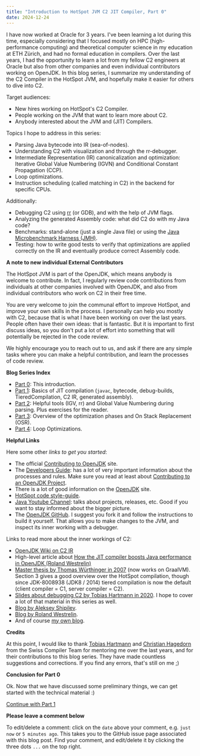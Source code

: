 ```yaml
---
title: "Introduction to HotSpot JVM C2 JIT Compiler, Part 0"
date: 2024-12-24
---
```


I have now worked at Oracle for 3 years. I've been learning a lot during this time, especially considering that I focused mostly on
HPC (high-performance computing) and theoretical computer science in my education at ETH Zürich, and had no formal education in
compilers. Over the last years, I had the opportunity to learn a lot from my fellow C2 engineers at Oracle but also from
other companies and even individual contributors working on OpenJDK. In this blog series, I summarize my understanding of the
C2 Compiler in the HotSpot JVM, and hopefully make it easier for others to dive into C2.

Target audiences:
- New hires working on HotSpot's C2 Compiler.
- People working on the JVM that want to learn more about C2.
- Anybody interested about the JVM and (JIT) Compilers.

Topics I hope to address in this series:
- Parsing Java bytecode into IR (sea-of-nodes).
- Understanding C2 with visualization and through the rr-debugger.
- Intermediate Representation (IR) canonicalization and optimization: Iterative Global Value Numbering (IGVN) and Conditional Constant Propagation (CCP).
- Loop optimizations.
- Instruction scheduling (called matching in C2) in the backend for specific CPUs.

Additionally:
- Debugging C2 using [rr](https://github.com/rr-debugger/rr) (or GDB), and with the help of JVM flags.
- Analyzing the generated Assembly code: what did C2 do with my Java code?
- Benchmarks: stand-alone (just a single Java file) or using the [Java Microbenchmark Harness (JMH)](https://github.com/openjdk/jmh).
- Testing: how to write good tests to verify that optimizations are applied correctly on the IR and eventually produce correct Assembly code.

**A note to new individual External Contributors**

The HotSpot JVM is part of the OpenJDK, which means anybody is welcome to contribute. In fact, I regularly review code contributions from individuals at other
companies involved with OpenJDK, and also from individual contributors who work on C2 in their free time.

You are very welcome to join the communal effort to improve HotSpot, and improve your own skills in the process. I personally can help you mostly with C2, because
that is what I have been working on over the last years.
People often have their own ideas: that is fantastic. But it is important to first discuss ideas, so you don't put a lot of effort into something that will potentially be rejected in the code review.

We highly encourage you to reach out to us, and ask if there are any simple tasks where you can make a helpful contribution, and
learn the processes of code review.

**Blog Series Index**

- [Part 0](https://eme64.github.io/blog/2024/12/24/Intro-to-C2-Part00.html): This introduction.
- [Part 1](https://eme64.github.io/blog/2024/12/24/Intro-to-C2-Part01.html): Basics of JIT compilation (`javac`, bytecode, debug-builds, TieredCompilation, C2 IR, generated assembly).
- [Part 2](https://eme64.github.io/blog/2024/12/24/Intro-to-C2-Part02.html): Helpful tools (IGV, rr) and Global Value Numbering during parsing. Plus exercises for the reader.
- [Part 3](https://eme64.github.io/blog/2025/01/23/Intro-to-C2-Part03.html): Overview of the optimization phases and On Stack Replacement (OSR).
- [Part 4](https://eme64.github.io/blog/2025/01/23/Intro-to-C2-Part04.html): Loop Optimizations.

**Helpful Links**

Here some other *links to get you started*:
- The official [Contributing to OpenJDK](https://dev.java/contribute/openjdk/) site.
- The [Developers Guide](https://openjdk.org/guide/): has a lot of very important information about the processes and rules. Make sure you read at least about [Contributing to an OpenJDK Project](https://openjdk.org/guide/#contributing-to-an-openjdk-project).
- There is a lot of good information on the [OpenJDK](https://openjdk.org/) site.
- [HotSpot code style-guide](https://github.com/openjdk/jdk/blob/master/doc/hotspot-style.md).
- [Java Youtube Channel](https://www.youtube.com/Java): talks about projects, releases, etc. Good if you want to stay informed about the bigger picture.
- The [OpenJDK GitHub](https://github.com/openjdk/jdk). I suggest you fork it and follow the instructions to build it yourself. That allows you to make changes to the JVM, and inspect its inner working with a debugger.

Links to read more about the inner workings of C2:
- [OpenJDK Wiki on C2 IR](https://wiki.openjdk.org/display/HotSpot/C2+IR+Graph+and+Nodes)
- High-level article about [How the JIT compiler boosts Java performance in OpenJDK (Roland Westrelin)](https://developers.redhat.com/articles/2021/06/23/how-jit-compiler-boosts-java-performance-openjdk#)
- [Master thesis by Thomas Würthinger in 2007](https://ssw.jku.at/Research/Papers/Wuerthinger07Master/Wuerthinger07Master.pdf) (now works on GraalVM). Section 3 gives a good overview over the HotSpot compilation, though since JDK-8008938 (JDK8 / 2014) tiered compilation is now the default (client compiler = C1, server compiler = C2).
- [Slides about debugging C2 by Tobias Hartmann in 2020](https://cr.openjdk.org/~thartmann/talks/2020-Debugging_HotSpot.pdf). I hope to cover a lot of that material in this series as well.
- [Blog by Aleksey Shipilev](https://shipilev.net/jvm/anatomy-quarks/).
- [Blog by Roland Westrelin](https://developers.redhat.com/author/roland-westrelin).
- And of course [my own blog](https://eme64.github.io/blog/).

**Credits**

At this point, I would like to thank [Tobias Hartmann](https://github.com/TobiHartmann) and [Christian Hagedorn](https://github.com/chhagedorn) from the Swiss Compiler Team
for mentoring me over the last years, and for their contributions to this blog series.
They have made countless suggestions and corrections. If you find any errors, that's still on me ;)

**Conclusion for Part 0**

Ok. Now that we have discussed some preliminary things, we can get started with the technical material :)

[Continue with Part 1](https://eme64.github.io/blog/2024/12/24/Intro-to-C2-Part01.html)

**Please leave a comment below**

To edit/delete a comment: click on the `date` above your comment, e.g. `just now` or `5 minutes ago`.
This takes you to the GitHub issue page associated with this blog post. Find your comment, and edit/delete it
by clicking the three dots `...` on the top right.

<script src="https://utteranc.es/client.js"
        repo="eme64/blog"
        issue-term="pathname"
        theme="github-light"
        crossorigin="anonymous"
        async>
</script>
